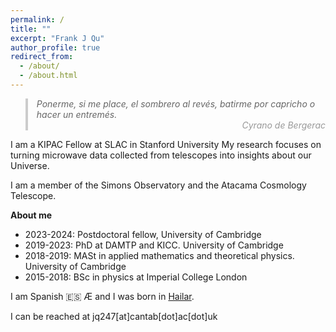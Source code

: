 ```yaml
---
permalink: /
title: ""
excerpt: "Frank J Qu"
author_profile: true
redirect_from: 
  - /about/
  - /about.html
---
```


<blockquote style="font-style: italic; border-left: 4px solid #ccc; padding-left: 1em; color: #666;">
  Ponerme, si me place, el sombrero al revés, batirme por capricho o hacer un entremés.
  <cite style="display: block; text-align: right; color: #999;"> Cyrano de Bergerac</cite>
</blockquote>


I am a KIPAC Fellow at SLAC in Stanford University
My research focuses on turning microwave data collected from telescopes into insights about our Universe.

I am a member of the Simons Observatory and the Atacama Cosmology Telescope.

**About me**
* 2023-2024: Postdoctoral fellow, University of Cambridge
* 2019-2023: PhD at DAMTP and KICC. University of Cambridge
* 2018-2019: MASt in applied mathematics and theoretical physics. University of Cambridge
* 2015-2018: BSc in physics at Imperial College London

I am Spanish 🇪🇸 Æ and I was born in [Hailar](https://en.wikipedia.org/wiki/Hailar_District).

I can be reached at jq247[at]cantab[dot]ac[dot]uk




